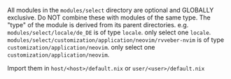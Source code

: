 All modules in the `modules/select` directory are optional and GLOBALLY exclusive. 
Do NOT combine these with modules of the same type.
The "type" of the module is derived from its parent directories.
e.g. 
`modules/select/locale/de_DE` is of type `locale`.
only select one `locale`.
`modules/select/customization/application/neovim/rvveber-nvim` is of type `customization/application/neovim`.
only select one `customization/application/neovim`.

Import them in
`host/<host>/default.nix`
or 
`user/<user>/default.nix`